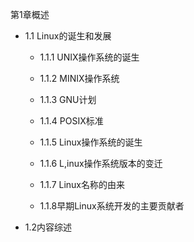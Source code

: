 第1章概述

- 1.1 Linux的诞生和发展
    
    - 1.1.1 UNIX操作系统的诞生
    
    - 1.1.2 MINIX操作系统
    
    - 1.1.3 GNU计划
    
    - 1.1.4 POSIX标准
    
    - 1.1.5 Linux操作系统的诞生
    
    - 1.1.6 L,inux操作系统版本的变迁
    
    - 1.1.7 Linux名称的由来
    
    - 1.1.8早期Linux系统开发的主要贡献者

- 1.2内容综述